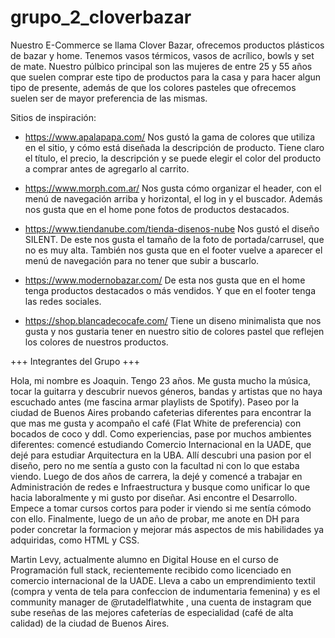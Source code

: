 # grupo_2_cloverbazar

Nuestro E-Commerce se llama Clover Bazar, ofrecemos productos plásticos de bazar y home. Tenemos vasos térmicos, vasos de acrílico, bowls y set de mate.
Nuestro púlbico principal son las mujeres de entre 25 y 55 años que suelen comprar este tipo de productos para la casa y para hacer algun tipo de presente, además de que los colores pasteles que ofrecemos suelen ser de mayor preferencia de las mismas.

Sitios de inspiración:
- https://www.apalapapa.com/
  Nos gustó la gama de colores que utiliza en el sitio, y cómo está diseñada la descripción de producto. Tiene claro el título, el precio, la descripción
  y se puede elegir el color del producto a comprar antes de agregarlo al carrito.

- https://www.morph.com.ar/
  Nos gusta cómo organizar el header, con el menú de navegación arriba y horizontal, el log in y el buscador. Además nos gusta que en el home pone fotos de productos destacados.

- https://www.tiendanube.com/tienda-disenos-nube
   Nos gustó el diseño SILENT. De este nos gusta el tamaño de la foto de portada/carrusel, que no es muy alta. También nos gusta que en el footer vuelve a aparecer el menú
   de navegación para no tener que subir a buscarlo.
 
 - https://www.modernobazar.com/
  De esta nos gusta que en el home tenga productos destacados o más vendidos. Y que en el footer tenga las redes sociales.
  
 - https://shop.blancadecocafe.com/
 Tiene un diseno minimalista que nos gusta y nos gustaria tener en nuestro sitio de colores pastel que reflejen los colores de nuestros productos.
  
  +++ Integrantes del Grupo +++
  
  Hola, mi nombre es Joaquin. Tengo 23 años. Me gusta mucho la música, tocar la guitarra y descubrir nuevos géneros, bandas y artistas que no haya escuchado antes (me fascina armar playlists de Spotify). Paseo por la ciudad de Buenos Aires probando cafeterias diferentes para encontrar la que mas me gusta y acompaño el café (Flat White de preferencia) con bocados de coco y ddl.
  Como experiencias, pase por muchos ambientes diferentes: comencé estudiando Comercio Internacional en la UADE, que dejé para estudiar Arquitectura en la UBA. Allí descubri una pasion por el diseño, pero no me sentía a gusto con la facultad ni con lo que estaba viendo.
  Luego de dos años de carrera, la dejé y comencé a trabajar en Administración de redes e Infraestructura y busque como unificar lo que hacia laboralmente y mi gusto por diseñar.
  Asi encontre el Desarrollo. Empece a tomar cursos cortos para poder ir viendo si me sentía cómodo con ello. Finalmente, luego de un año de probar, me anote en DH para
  poder concretar la formacion y mejorar más aspectos de mis habilidades ya adquiridas, como HTML y CSS.
  
  
Martin Levy, actualmente alumno en Digital House en el curso de Programación full stack, recientemente recibido como licenciado en comercio internacional de la UADE.
Lleva a cabo un emprendimiento textil (compra y venta de tela para confeccion de indumentaria femenina) y es el community manager de @rutadelflatwhite , una cuenta de instagram que sube reseñas de las mejores cafeterías de especialidad (café de alta calidad) de la ciudad de Buenos Aires.
  
  
  
